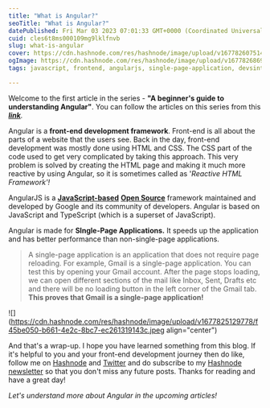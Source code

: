 ```yaml
---
title: "What is Angular?"
seoTitle: "What is Angular?"
datePublished: Fri Mar 03 2023 07:01:33 GMT+0000 (Coordinated Universal Time)
cuid: cles6t8ms000109mg9lklfnvb
slug: what-is-angular
cover: https://cdn.hashnode.com/res/hashnode/image/upload/v1677826075142/67d18a5b-71cd-4066-8eaf-cd36715a3e60.jpeg
ogImage: https://cdn.hashnode.com/res/hashnode/image/upload/v1677826869746/4ee4fea3-6373-477a-a04a-c9f81397d93f.jpeg
tags: javascript, frontend, angularjs, single-page-application, devsintechblogs

---
```


Welcome to the first article in the series - **"A beginner's guide to understanding Angular"**. You can follow the articles on this series from this [***link***](https://rakshaa.hashnode.dev/series/beginner-angular)*.*  

Angular is a **front-end development framework**. Front-end is all about the parts of a website that the users see. Back in the day, front-end development was mostly done using HTML and CSS. The CSS part of the code used to get very complicated by taking this approach. This very problem is solved by creating the HTML page and making it much more reactive by using Angular, so it is sometimes called as '*Reactive HTML Framework'!*

AngularJS is a [**JavaScript-based**](https://codeinstitute.net/global/blog/javascript-framework/#:~:text=In%20brief%2C%20JavaScript%20frameworks%20are,saving%20time%20for%20the%20developer.) [**Open Source**](https://opensource.com/resources/what-open-source) framework maintained and developed by Google and its community of developers. Angular is based on JavaScript and TypeScript (which is a superset of JavaScript).

Angular is made for **SIngle-Page Applications.** It speeds up the application and has better performance than non-single-page applications.

> A single-page application is an application that does not require page reloading. For example, Gmail is a single-page application. You can test this by opening your Gmail account. After the page stops loading, we can open different sections of the mail like Inbox, Sent, Drafts etc and there will be no loading button in the left corner of the Gmail tab. **This proves that Gmail is a single-page application!**

![](https://cdn.hashnode.com/res/hashnode/image/upload/v1677825129778/f45be050-b661-4e2c-8bc7-ec261319143c.jpeg align="center")

And that's a wrap-up. I hope you have learned something from this blog. If it's helpful to you and your front-end development journey then do like, follow me on [Hashnode](https://hashnode.com/@rakshaa) and [Twitter](https://twitter.com/TheRakshaa) and do subscribe to my [Hashnode newsletter](https://rakshaa.hashnode.dev/newsletter) so that you don't miss any future posts. Thanks for reading and have a great day!

  
*Let's understand more about Angular in the upcoming articles!*
